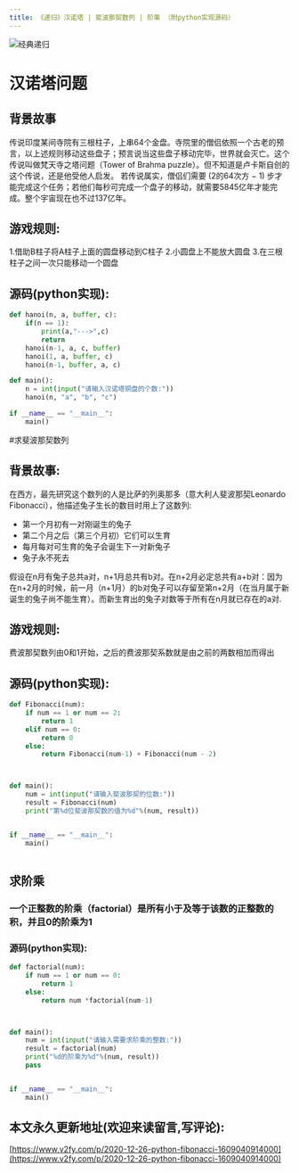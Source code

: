 ```yaml
---
title: 《递归》汉诺塔 | 斐波那契数列 | 阶乘 （附python实现源码）
---
```




![经典递归](https://www.v2fy.com/asset/0i/jikemiji/jikemiji-md/2020-12-26-python-fibonacci-1609040914000.assets/3203841-02d262cbfc90bfbb.png)


# 汉诺塔问题

## 背景故事
传说印度某间寺院有三根柱子，上串64个金盘。寺院里的僧侣依照一个古老的预言，以上述规则移动这些盘子；预言说当这些盘子移动完毕，世界就会灭亡。这个传说叫做梵天寺之塔问题（Tower of Brahma puzzle）。但不知道是卢卡斯自创的这个传说，还是他受他人启发。
若传说属实，僧侣们需要 (2的64次方 − 1) 步才能完成这个任务；若他们每秒可完成一个盘子的移动，就需要5845亿年才能完成。整个宇宙现在也不过137亿年。

## 游戏规则:
1.借助B柱子将A柱子上面的圆盘移动到C柱子
2.小圆盘上不能放大圆盘
3.在三根柱子之间一次只能移动一个圆盘

## 源码(python实现):
```python
def hanoi(n, a, buffer, c):
    if(n == 1):
        print(a,"--->",c)
        return
    hanoi(n-1, a, c, buffer)
    hanoi(1, a, buffer, c)
    hanoi(n-1, buffer, a, c)

def main():
    n = int(input("请输入汉诺塔铜盘的个数:"))
    hanoi(n, "a", "b", "c")

if __name__ == "__main__":
    main()

```

#求斐波那契数列

## 背景故事:

在西方，最先研究这个数列的人是比萨的列奥那多（意大利人斐波那契Leonardo Fibonacci），他描述兔子生长的数目时用上了这数列:

- 第一个月初有一对刚诞生的兔子
- 第二个月之后（第三个月初）它们可以生育
- 每月每对可生育的兔子会诞生下一对新兔子
- 兔子永不死去

假设在n月有兔子总共a对，n+1月总共有b对。在n+2月必定总共有a+b对：因为在n+2月的时候，前一月（n+1月）的b对兔子可以存留至第n+2月（在当月属于新诞生的兔子尚不能生育）。而新生育出的兔子对数等于所有在n月就已存在的a对.

## 游戏规则:
费波那契数列由0和1开始，之后的费波那契系数就是由之前的两数相加而得出




## 源码(python实现):
```python
def Fibonacci(num):
    if num == 1 or num == 2:
        return 1
    elif num == 0:
        return 0
    else:
        return Fibonacci(num-1) + Fibonacci(num - 2)



def main():
    num = int(input("请输入斐波那契的位数:"))
    result = Fibonacci(num)
    print("第%d位斐波那契数的值为%d"%(num, result))


if __name__ == "__main__":
    main()



```

## 求阶乘

### 一个正整数的阶乘（factorial）是所有小于及等于该数的正整数的积，并且0的阶乘为1

### 源码(python实现):

```python
def factorial(num):
    if num == 1 or num == 0:
        return 1
    else:
        return num *factorial(num-1)



def main():
    num = int(input("请输入需要求阶乘的整数:"))
    result = factorial(num)
    print("%d的阶乘为%d"%(num, result))
    pass


if __name__ == "__main__":
    main()

```



 

## 本文永久更新地址(欢迎来读留言,写评论):

[https://www.v2fy.com/p/2020-12-26-python-fibonacci-1609040914000](https://www.v2fy.com/p/2020-12-26-python-fibonacci-1609040914000)
